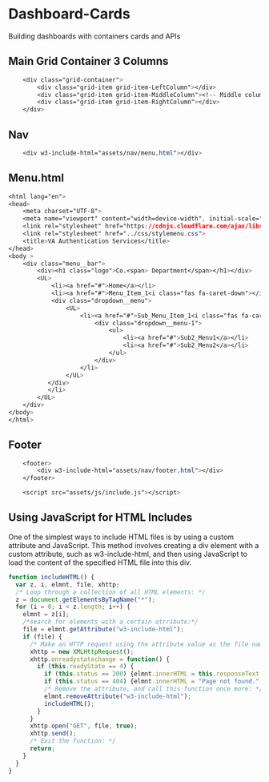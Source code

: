 # Dashboard-Cards
Building dashboards with containers cards and APIs

## Main Grid Container 3 Columns

```css
    <div class="grid-container">  
        <div class="grid-item grid-item-LeftColumn"></div>
        <div class="grid-item grid-item-MiddleColumn"><!-- Middle column --></div>
        <div class="grid-item grid-item-RightColumn"></div>
    </div>
```
## Nav

```css
    <div w3-include-html="assets/nav/menu.html"></div>
```

## Menu.html

```css
<html lang="en">
<head>
    <meta charset="UTF-8">
    <meta name="viewport" content="width=device-width", initial-scale="1.0">
    <link rel="stylesheet" href="https://cdnjs.cloudflare.com/ajax/libs/font-awesome/6.0.0/css/all.min.css" integrity="sha512-9usAa10IRO0HhonpyAIVpjrylPvoDwiPUiKdWk5t3PyolY1cOd4DSE0Ga+ri4AuTroPR5aQvXU9xC6qOPnzFeg==" crossorigin="anonymous" referrerpolicy="no-referrer" />
    <link rel="stylesheet" href="../css/stylemenu.css">
    <title>VA Authentication Services</title>
</head>
<body >
    <div class="menu__bar">
        <div><h1 class="logo">Co.<span> Department</span></h1></div>
        <UL>
            <li><a href="#">Home</a></li>
            <li><a href="#">Menu_Item_1<i class="fas fa-caret-down"></i></a>
            <div class="dropdown__menu">
                <UL>
                    <li><a href="#">Sub_Menu_Item_1<i class="fas fa-caret-right"></i></a>
                        <div class="dropdown__menu-1"> 
                            <ul>
                                <li><a href="#">Sub2_Menu1</a></li>
                                <li><a href="#">Sub2_Menu2</a></li>          
                            </ul>
                        </div>
                    </li>
                </UL>
           </div>
           </li>
        </UL>
    </div>
</body>
</html>
```

## Footer

```css
    <footer>
        <div w3-include-html="assets/nav/footer.html"></div>
    </footer>

    <script src="assets/js/include.js"></script>

```
## Using JavaScript for HTML Includes
One of the simplest ways to include HTML files is by using a custom attribute and JavaScript. This method involves creating a div element with a custom attribute, such as w3-include-html, and then using JavaScript to load the content of the specified HTML file into this div.
```js
function includeHTML() {
  var z, i, elmnt, file, xhttp;
  /* Loop through a collection of all HTML elements: */
  z = document.getElementsByTagName("*");
  for (i = 0; i < z.length; i++) {
    elmnt = z[i];
    /*search for elements with a certain atrribute:*/
    file = elmnt.getAttribute("w3-include-html");
    if (file) {
      /* Make an HTTP request using the attribute value as the file name: */
      xhttp = new XMLHttpRequest();
      xhttp.onreadystatechange = function() {
        if (this.readyState == 4) {
          if (this.status == 200) {elmnt.innerHTML = this.responseText;}
          if (this.status == 404) {elmnt.innerHTML = "Page not found.";}
          /* Remove the attribute, and call this function once more: */
          elmnt.removeAttribute("w3-include-html");
          includeHTML();
        }
      }
      xhttp.open("GET", file, true);
      xhttp.send();
      /* Exit the function: */
      return;
    }
  }
}
```
